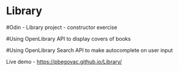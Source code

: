 # Library

#Odin - Library project - constructor exercise

#Using OpenLibrary API to display covers of books

#Using OpenLibrary Search API to make autocomplete on user input

Live demo - https://pbegovac.github.io/Library/
